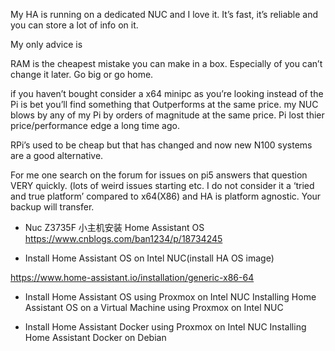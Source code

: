 My HA is running on a dedicated NUC and I love it. It’s fast, it’s reliable and you can store a lot of info on it.

My only advice is

RAM is the cheapest mistake you can make in a box. Especially of you can’t change it later. Go big or go home.

if you haven’t bought consider a x64 minipc as you’re looking instead of the Pi is bet you’ll find something that Outperforms at the same price.
my NUC blows by any of my Pi by orders of magnitude at the same price. Pi lost thier price/performance edge a long time ago.

RPi’s used to be cheap but that has changed and now new N100 systems are a good alternative.


For me one search on the forum for issues on pi5 answers that question VERY quickly. (lots of weird issues starting etc. I do not consider it a ‘tried and true platform’ compared to x64(X86) and HA is platform agnostic. Your backup will transfer.


- Nuc Z3735F 小主机安装 Home Assistant OS
https://www.cnblogs.com/ban1234/p/18734245

- Install Home Assistant OS on Intel NUC(install HA OS image)

https://www.home-assistant.io/installation/generic-x86-64

- Install Home Assistant OS using Proxmox  on Intel NUC
Installing Home Assistant OS on a Virtual Machine using Proxmox on Intel NUC

- Install Home Assistant Docker using Proxmox  on Intel NUC
  Installing Home Assistant Docker on Debian